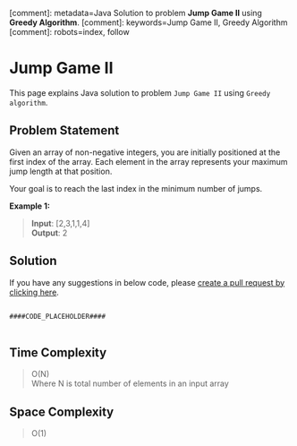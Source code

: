 [comment]: metadata=Java Solution to problem <strong>Jump Game II</strong> using <strong>Greedy Algorithm</strong>.
[comment]: keywords=Jump Game II, Greedy Algorithm
[comment]: robots=index, follow


<h1>Jump Game II</h1>
<p>
This page explains Java solution to problem <code class="inline">Jump Game II</code> using <code class="inline">Greedy algorithm</code>.
</p>


<h2 class="heading">Problem Statement</h2>
<p>
Given an array of non-negative integers, you are initially positioned at the first index of the array. Each element in the array represents your maximum jump length at that position.
</p>
<p>
Your goal is to reach the last index in the minimum number of jumps.
</p>

<b>Example 1:</b>
<blockquote>
<p>
<b>Input</b>: [2,3,1,1,4]<br/>
<b>Output</b>: 2<br/>
</p>
</blockquote>


<h2 class="heading">Solution</h2>
If you have any suggestions in below code, please <a href="####LINK_PLACEHOLDER####" target="_blank" rel="noopener noreferrer" class="absolute">create a pull request by clicking here</a>.
<pre>
<code class="language-java">
####CODE_PLACEHOLDER####
</code>
</pre>


<h2 class="heading">Time Complexity</h2>
<blockquote>
<p>
O(N) <br />
Where N is total number of elements in an input array
</p>
</blockquote>


<h2 class="heading">Space Complexity</h2>
<blockquote>
<p>
O(1)
</p>
</blockquote>